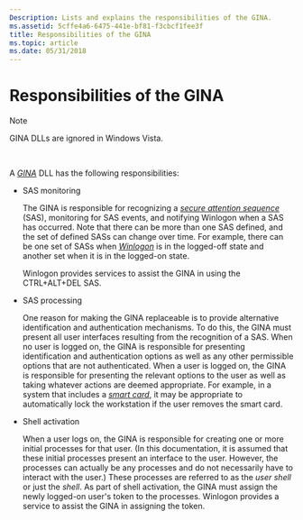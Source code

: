```yaml
---
Description: Lists and explains the responsibilities of the GINA.
ms.assetid: 5cffe4a6-6475-441e-bf81-f3cbcf1fee3f
title: Responsibilities of the GINA
ms.topic: article
ms.date: 05/31/2018
---
```


# Responsibilities of the GINA

> [!Note]  
> GINA DLLs are ignored in Windows Vista.

 

A [*GINA*](https://msdn.microsoft.com/library/ms721584(v=VS.85).aspx) DLL has the following responsibilities:

-   SAS monitoring

    The GINA is responsible for recognizing a [*secure attention sequence*](https://msdn.microsoft.com/library/ms721625(v=VS.85).aspx) (SAS), monitoring for SAS events, and notifying Winlogon when a SAS has occurred. Note that there can be more than one SAS defined, and the set of defined SASs can change over time. For example, there can be one set of SASs when [*Winlogon*](https://msdn.microsoft.com/library/ms721635(v=VS.85).aspx) is in the logged-off state and another set when it is in the logged-on state.

    Winlogon provides services to assist the GINA in using the CTRL+ALT+DEL SAS.

-   SAS processing

    One reason for making the GINA replaceable is to provide alternative identification and authentication mechanisms. To do this, the GINA must present all user interfaces resulting from the recognition of a SAS. When no user is logged on, the GINA is responsible for presenting identification and authentication options as well as any other permissible options that are not authenticated. When a user is logged on, the GINA is responsible for presenting the relevant options to the user as well as taking whatever actions are deemed appropriate. For example, in a system that includes a [*smart card*](https://msdn.microsoft.com/library/ms721625(v=VS.85).aspx), it may be appropriate to automatically lock the workstation if the user removes the smart card.

-   Shell activation

    When a user logs on, the GINA is responsible for creating one or more initial processes for that user. (In this documentation, it is assumed that these initial processes present an interface to the user. However, the processes can actually be any processes and do not necessarily have to interact with the user.) These processes are referred to as the *user shell* or just the *shell*. As part of shell activation, the GINA must assign the newly logged-on user's token to the processes. Winlogon provides a service to assist the GINA in assigning the token.

 

 



